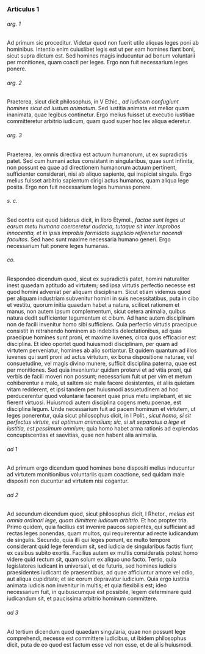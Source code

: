 ### Articulus 1

###### arg. 1
Ad primum sic proceditur. Videtur quod non fuerit utile aliquas leges poni ab hominibus. Intentio enim cuiuslibet legis est ut per eam homines fiant boni, sicut supra dictum est. Sed homines magis inducuntur ad bonum voluntarii per monitiones, quam coacti per leges. Ergo non fuit necessarium leges ponere.

###### arg. 2
Praeterea, sicut dicit philosophus, in V Ethic., *ad iudicem confugiunt homines sicut ad iustum animatum*. Sed iustitia animata est melior quam inanimata, quae legibus continetur. Ergo melius fuisset ut executio iustitiae committeretur arbitrio iudicum, quam quod super hoc lex aliqua ederetur.

###### arg. 3
Praeterea, lex omnis directiva est actuum humanorum, ut ex supradictis patet. Sed cum humani actus consistant in singularibus, quae sunt infinita, non possunt ea quae ad directionem humanorum actuum pertinent, sufficienter considerari, nisi ab aliquo sapiente, qui inspiciat singula. Ergo melius fuisset arbitrio sapientum dirigi actus humanos, quam aliqua lege posita. Ergo non fuit necessarium leges humanas ponere.

###### s. c.
Sed contra est quod Isidorus dicit, in libro Etymol., *factae sunt leges ut earum metu humana coerceretur audacia, tutaque sit inter improbos innocentia, et in ipsis improbis formidato supplicio refrenetur nocendi facultas*. Sed haec sunt maxime necessaria humano generi. Ergo necessarium fuit ponere leges humanas.

###### co.
Respondeo dicendum quod, sicut ex supradictis patet, homini naturaliter inest quaedam aptitudo ad virtutem; sed ipsa virtutis perfectio necesse est quod homini adveniat per aliquam disciplinam. Sicut etiam videmus quod per aliquam industriam subvenitur homini in suis necessitatibus, puta in cibo et vestitu, quorum initia quaedam habet a natura, scilicet rationem et manus, non autem ipsum complementum, sicut cetera animalia, quibus natura dedit sufficienter tegumentum et cibum. Ad hanc autem disciplinam non de facili invenitur homo sibi sufficiens. Quia perfectio virtutis praecipue consistit in retrahendo hominem ab indebitis delectationibus, ad quas praecipue homines sunt proni, et maxime iuvenes, circa quos efficacior est disciplina. Et ideo oportet quod huiusmodi disciplinam, per quam ad virtutem perveniatur, homines ab alio sortiantur. Et quidem quantum ad illos iuvenes qui sunt proni ad actus virtutum, ex bona dispositione naturae, vel consuetudine, vel magis divino munere, sufficit disciplina paterna, quae est per monitiones. Sed quia inveniuntur quidam protervi et ad vitia proni, qui verbis de facili moveri non possunt; necessarium fuit ut per vim et metum cohiberentur a malo, ut saltem sic male facere desistentes, et aliis quietam vitam redderent, et ipsi tandem per huiusmodi assuetudinem ad hoc perducerentur quod voluntarie facerent quae prius metu implebant, et sic fierent virtuosi. Huiusmodi autem disciplina cogens metu poenae, est disciplina legum. Unde necessarium fuit ad pacem hominum et virtutem, ut leges ponerentur, quia sicut philosophus dicit, in I Polit., *sicut homo, si sit perfectus virtute, est optimum animalium; sic, si sit separatus a lege et iustitia, est pessimum omnium*; quia homo habet arma rationis ad explendas concupiscentias et saevitias, quae non habent alia animalia.

###### ad 1
Ad primum ergo dicendum quod homines bene dispositi melius inducuntur ad virtutem monitionibus voluntariis quam coactione, sed quidam male dispositi non ducuntur ad virtutem nisi cogantur.

###### ad 2
Ad secundum dicendum quod, sicut philosophus dicit, I Rhetor., *melius est omnia ordinari lege, quam dimittere iudicum arbitrio*. Et hoc propter tria. Primo quidem, quia facilius est invenire paucos sapientes, qui sufficiant ad rectas leges ponendas, quam multos, qui requirerentur ad recte iudicandum de singulis. Secundo, quia illi qui leges ponunt, ex multo tempore considerant quid lege ferendum sit, sed iudicia de singularibus factis fiunt ex casibus subito exortis. Facilius autem ex multis consideratis potest homo videre quid rectum sit, quam solum ex aliquo uno facto. Tertio, quia legislatores iudicant in universali, et de futuris, sed homines iudiciis praesidentes iudicant de praesentibus, ad quae afficiuntur amore vel odio, aut aliqua cupiditate; et sic eorum depravatur iudicium. Quia ergo iustitia animata iudicis non invenitur in multis; et quia flexibilis est; ideo necessarium fuit, in quibuscumque est possibile, legem determinare quid iudicandum sit, et paucissima arbitrio hominum committere.

###### ad 3
Ad tertium dicendum quod quaedam singularia, quae non possunt lege comprehendi, necesse est committere iudicibus, ut ibidem philosophus dicit, puta de eo quod est factum esse vel non esse, et de aliis huiusmodi.

